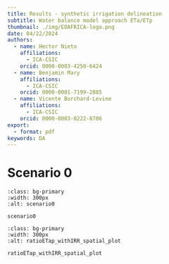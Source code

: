 ```yaml
---
title: Results - synthetic irrigation delineation
subtitle: Water balance model approach ETa/ETp
thumbnail: ./img/EOAFRICA-logo.png
date: 04/22/2024
authors:
  - name: Hector Nieto
    affiliations:
      - ICA-CSIC
    orcid: 0000-0003-4250-6424
  - name: Benjamin Mary
    affiliations:
      - ICA-CSIC
    orcid: 0000-0001-7199-2885
  - name: Vicente Burchard-Levine
    affiliations:
      - ICA-CSIC
    orcid: 0000-0003-0222-8706
export: 
  - format: pdf
keywords: DA
---
```


# Scenario 0

```{figure} ../figures/scenario0/plot_1d_evol_irrArea.png
:class: bg-primary
:width: 300px
:alt: scenario0

scenario0
```

```{figure} ../figures/scenario0/ratioETap_withIRR_spatial_plot.png
:class: bg-primary
:width: 300px
:alt: ratioETap_withIRR_spatial_plot

ratioETap_withIRR_spatial_plot
```














